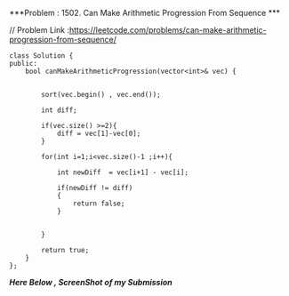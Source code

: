 
***Problem : 1502. Can Make Arithmetic Progression From Sequence ***

// Problem Link :https://leetcode.com/problems/can-make-arithmetic-progression-from-sequence/

```
class Solution {
public:
    bool canMakeArithmeticProgression(vector<int>& vec) {
        
        
        sort(vec.begin() , vec.end());
        
        int diff;
        
        if(vec.size() >=2){
            diff = vec[1]-vec[0];
        }
        
        for(int i=1;i<vec.size()-1 ;i++){
            
            int newDiff  = vec[i+1] - vec[i];
            
            if(newDiff != diff)
            {
                return false;
            }            
            
            
        }
        
        return true;
    }
};

```


***Here Below , ScreenShot of my Submission***


